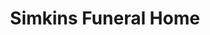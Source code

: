 ---
title: "Simkins Funeral Home"
url: /morton-grove/simkins-funeral-home/
shop: funeral directors
---